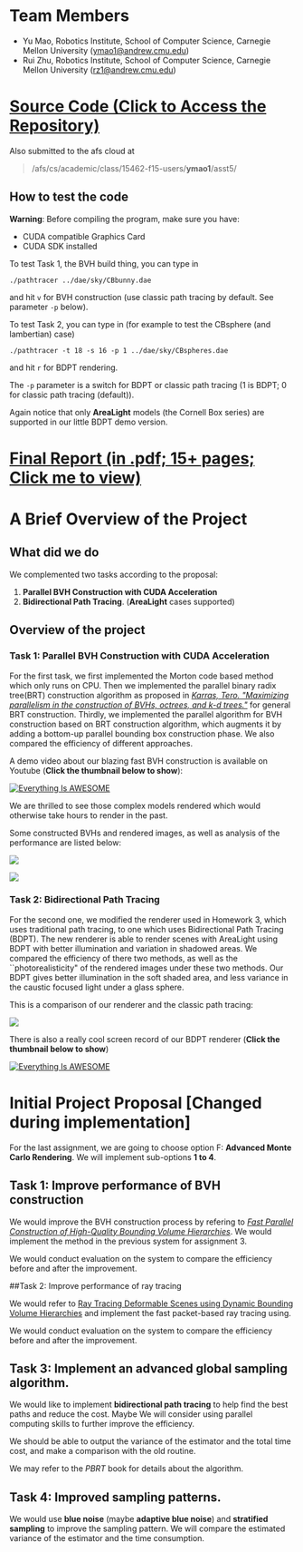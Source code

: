 # Team Members
* Yu Mao, Robotics Institute, School of Computer Science, Carnegie Mellon University (ymao1@andrew.cmu.edu)
* Rui Zhu, Robotics Institute, School of Computer Science, Carnegie Mellon University (rz1@andrew.cmu.edu)

# [Source Code (Click to Access the Repository)](https://github.com/YuMao1993/cmu-15462-assignment5-YuMao-RuiZhu)
Also submitted to the afs cloud at 

> /afs/cs/academic/class/15462-f15-users/**ymao1**/asst5/
 
## How to test the code

**Warning**: Before compiling the program, make sure you have:

- CUDA compatible Graphics Card
- CUDA SDK installed

To test Task 1, the BVH build thing, you can type in
```
./pathtracer ../dae/sky/CBbunny.dae
```

and hit `v` for BVH construction (use classic path tracing by default. See parameter `-p` below).

To test Task 2, you can type in (for example to test the CBsphere (and lambertian) case)
```
./pathtracer -t 18 -s 16 -p 1 ../dae/sky/CBspheres.dae
```

and hit `r` for BDPT rendering.

The `-p` parameter is a switch for BDPT or classic path tracing (1 is BDPT; 0 for classic path tracing (default)).

Again notice that only **AreaLight** models (the Cornell Box series) are supported in our little BDPT demo version.


# [Final Report (in .pdf; 15+ pages; Click me to view)](https://github.com/YuMao1993/cmu-15462-assignment5-YuMao-RuiZhu/blob/master/15662_Project_Report.pdf)

# A Brief Overview of the Project
## What did we do
We complemented two tasks according to the proposal:

1. **Parallel BVH Construction with CUDA Acceleration**
2. **Bidirectional Path Tracing**. (**AreaLight** cases supported)

## Overview of the project
### Task 1: Parallel BVH Construction with CUDA Acceleration

For the first task, we first implemented the Morton code based method which only runs on CPU. Then we implemented the parallel binary radix tree(BRT) construction algorithm as proposed in [*Karras, Tero. "Maximizing parallelism in the construction of BVHs, octrees, and k-d trees."*](http://dl.acm.org/citation.cfm?id=2383801) for general BRT construction. Thirdly, we implemented the parallel algorithm for BVH construction based on BRT construction algorithm, which augments it by adding a bottom-up parallel bounding box construction phase. We also compared the efficiency of different approaches.

A demo video about our blazing fast BVH construction is available on Youtube  (**Click the thumbnail below to show**):

[![Everything Is AWESOME](http://7u2p2j.com1.z0.glb.clouddn.com/youtubeCUDA.jpg)](https://youtu.be/MotzB-XGoaE)

We are thrilled to see those complex models rendered which would otherwise take hours to render in the past.

Some constructed BVHs and rendered images, as well as analysis of the performance are listed below:

![](http://7u2p2j.com1.z0.glb.clouddn.com/CUDAres1.png)

![](http://7u2p2j.com1.z0.glb.clouddn.com/CUDAres2.png)

### Task 2: Bidirectional Path Tracing
For the second one, we modified the renderer used in Homework 3, which uses traditional path tracing, to one which uses Bidirectional Path Tracing (BDPT). The new renderer is able to render scenes with AreaLight using BDPT with better illumination and variation in shadowed areas. We compared the efficiency of there two methods, as well as the ``photorealisticity" of the rendered images under these two methods. Our BDPT gives better illumination in the soft shaded area, and less variance in the caustic focused light under a glass sphere.

This is a comparison of our renderer and the classic path tracing:

![](http://7u2p2j.com1.z0.glb.clouddn.com/CGReport.png)

There is also a  really cool screen record of our BDPT renderer (**Click the thumbnail below to show**)

[![Everything Is AWESOME](http://7u2p2j.com1.z0.glb.clouddn.com/youtubeBDPT.jpg)](https://youtu.be/gRIJggimCf4)

# Initial Project Proposal [Changed during implementation]

For the last assignment, we are going to choose option F: **Advanced Monte Carlo Rendering**. We will implement sub-options **1 to 4**.

## Task 1: Improve performance of BVH construction

We would improve the BVH construction process by refering to 
[_Fast Parallel Construction of High-Quality Bounding Volume Hierarchies_](https://research.nvidia.com/publication/fast-parallel-construction-high-quality-bounding-volume-hierarchies). We would implement the method in the previous system for assignment 3.

We would conduct evaluation on the system to compare the efficiency before and after the improvement.

##Task 2: Improve performance of ray tracing

We would refer to [Ray Tracing Deformable Scenes using
Dynamic Bounding Volume Hierarchies](http://graphics.stanford.edu/%7Eboulos/papers/togbvh.pdf) and implement the fast packet-based ray tracing using. 

We would conduct evaluation on the system to compare the efficiency before and after the improvement.

## Task 3: Implement an advanced global sampling algorithm.

We would like to implement **bidirectional path tracing** to help find the best paths and reduce the cost. Maybe We will consider using parallel computing skills to further improve the efficiency.

We should be able to output the variance of the estimator and the total time cost, and make a comparison with the old routine.

We may refer to the _PBRT_ book for details about the algorithm.

## Task 4: Improved sampling patterns.

We would use **blue noise** (maybe **adaptive blue noise**) and **stratified sampling** to improve the sampling pattern. We will compare the estimated variance of the estimator and the time consumption.
